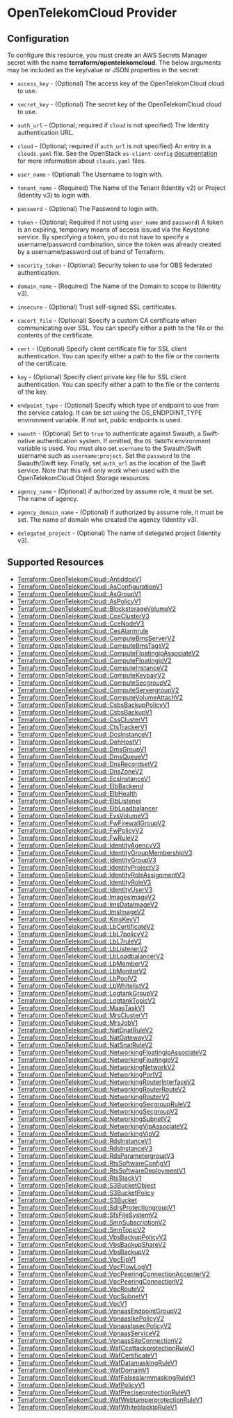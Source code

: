 # OpenTelekomCloud Provider

## Configuration

To configure this resource, you must create an AWS Secrets Manager secret with the name **terraform/opentelekomcloud**. The below arguments may be included as the key/value or JSON properties in the secret:

* `access_key` - (Optional) The access key of the OpenTelekomCloud cloud to use.

* `secret_key` - (Optional) The secret key of the OpenTelekomCloud cloud to use.

* `auth_url` - (Optional; required if `cloud` is not specified) The Identity
  authentication URL.

* `cloud` - (Optional; required if `auth_url` is not specified) An entry in a
  `clouds.yaml` file. See the OpenStack `os-client-config`
  [documentation](https://docs.openstack.org/os-client-config/latest/user/configuration.html)
  for more information about `clouds.yaml` files.

* `user_name` - (Optional) The Username to login with.

* `tenant_name` - (Required) The Name of the Tenant (Identity v2) or Project
  (Identity v3) to login with.

* `password` - (Optional) The Password to login with.

* `token` - (Optional; Required if not using `user_name` and `password`)
  A token is an expiring, temporary means of access issued via the Keystone
  service. By specifying a token, you do not have to specify a username/password
  combination, since the token was already created by a username/password out of
  band of Terraform.

* `security_token` - (Optional) Security token to use for OBS federated authentication.

* `domain_name` - (Required) The Name of the Domain to scope to (Identity v3).

* `insecure` - (Optional) Trust self-signed SSL certificates.

* `cacert_file` - (Optional) Specify a custom CA certificate when communicating
  over SSL. You can specify either a path to the file or the contents of the
  certificate.

* `cert` - (Optional) Specify client certificate file for SSL client
  authentication. You can specify either a path to the file or the contents of
  the certificate.

* `key` - (Optional) Specify client private key file for SSL client
  authentication. You can specify either a path to the file or the contents of
  the key.

* `endpoint_type` - (Optional) Specify which type of endpoint to use from the
  service catalog. It can be set using the OS_ENDPOINT_TYPE environment
  variable. If not set, public endpoints is used.

* `swauth` - (Optional) Set to `true` to authenticate against Swauth, a
  Swift-native authentication system. If omitted, the `OS_SWAUTH` environment
  variable is used. You must also set `username` to the Swauth/Swift username
  such as `username:project`. Set the `password` to the Swauth/Swift key.
  Finally, set `auth_url` as the location of the Swift service. Note that this
  will only work when used with the OpenTelekomCloud Object Storage resources.

* `agency_name` - (Optional) if authorized by assume role, it must be set. The
  name of agency.

* `agency_domain_name` - (Optional) if authorized by assume role, it must be set.
  The name of domain who created the agency (Identity v3).

* `delegated_project` - (Optional) The name of delegated project (Identity v3).


## Supported Resources

* [Terraform::OpenTelekomCloud::AntiddosV1](../resources/opentelekomcloud/Terraform-OpenTelekomCloud-AntiddosV1/docs/README.md)
* [Terraform::OpenTelekomCloud::AsConfigurationV1](../resources/opentelekomcloud/Terraform-OpenTelekomCloud-AsConfigurationV1/docs/README.md)
* [Terraform::OpenTelekomCloud::AsGroupV1](../resources/opentelekomcloud/Terraform-OpenTelekomCloud-AsGroupV1/docs/README.md)
* [Terraform::OpenTelekomCloud::AsPolicyV1](../resources/opentelekomcloud/Terraform-OpenTelekomCloud-AsPolicyV1/docs/README.md)
* [Terraform::OpenTelekomCloud::BlockstorageVolumeV2](../resources/opentelekomcloud/Terraform-OpenTelekomCloud-BlockstorageVolumeV2/docs/README.md)
* [Terraform::OpenTelekomCloud::CceClusterV3](../resources/opentelekomcloud/Terraform-OpenTelekomCloud-CceClusterV3/docs/README.md)
* [Terraform::OpenTelekomCloud::CceNodeV3](../resources/opentelekomcloud/Terraform-OpenTelekomCloud-CceNodeV3/docs/README.md)
* [Terraform::OpenTelekomCloud::CesAlarmrule](../resources/opentelekomcloud/Terraform-OpenTelekomCloud-CesAlarmrule/docs/README.md)
* [Terraform::OpenTelekomCloud::ComputeBmsServerV2](../resources/opentelekomcloud/Terraform-OpenTelekomCloud-ComputeBmsServerV2/docs/README.md)
* [Terraform::OpenTelekomCloud::ComputeBmsTagsV2](../resources/opentelekomcloud/Terraform-OpenTelekomCloud-ComputeBmsTagsV2/docs/README.md)
* [Terraform::OpenTelekomCloud::ComputeFloatingipAssociateV2](../resources/opentelekomcloud/Terraform-OpenTelekomCloud-ComputeFloatingipAssociateV2/docs/README.md)
* [Terraform::OpenTelekomCloud::ComputeFloatingipV2](../resources/opentelekomcloud/Terraform-OpenTelekomCloud-ComputeFloatingipV2/docs/README.md)
* [Terraform::OpenTelekomCloud::ComputeInstanceV2](../resources/opentelekomcloud/Terraform-OpenTelekomCloud-ComputeInstanceV2/docs/README.md)
* [Terraform::OpenTelekomCloud::ComputeKeypairV2](../resources/opentelekomcloud/Terraform-OpenTelekomCloud-ComputeKeypairV2/docs/README.md)
* [Terraform::OpenTelekomCloud::ComputeSecgroupV2](../resources/opentelekomcloud/Terraform-OpenTelekomCloud-ComputeSecgroupV2/docs/README.md)
* [Terraform::OpenTelekomCloud::ComputeServergroupV2](../resources/opentelekomcloud/Terraform-OpenTelekomCloud-ComputeServergroupV2/docs/README.md)
* [Terraform::OpenTelekomCloud::ComputeVolumeAttachV2](../resources/opentelekomcloud/Terraform-OpenTelekomCloud-ComputeVolumeAttachV2/docs/README.md)
* [Terraform::OpenTelekomCloud::CsbsBackupPolicyV1](../resources/opentelekomcloud/Terraform-OpenTelekomCloud-CsbsBackupPolicyV1/docs/README.md)
* [Terraform::OpenTelekomCloud::CsbsBackupV1](../resources/opentelekomcloud/Terraform-OpenTelekomCloud-CsbsBackupV1/docs/README.md)
* [Terraform::OpenTelekomCloud::CssClusterV1](../resources/opentelekomcloud/Terraform-OpenTelekomCloud-CssClusterV1/docs/README.md)
* [Terraform::OpenTelekomCloud::CtsTrackerV1](../resources/opentelekomcloud/Terraform-OpenTelekomCloud-CtsTrackerV1/docs/README.md)
* [Terraform::OpenTelekomCloud::DcsInstanceV1](../resources/opentelekomcloud/Terraform-OpenTelekomCloud-DcsInstanceV1/docs/README.md)
* [Terraform::OpenTelekomCloud::DehHostV1](../resources/opentelekomcloud/Terraform-OpenTelekomCloud-DehHostV1/docs/README.md)
* [Terraform::OpenTelekomCloud::DmsGroupV1](../resources/opentelekomcloud/Terraform-OpenTelekomCloud-DmsGroupV1/docs/README.md)
* [Terraform::OpenTelekomCloud::DmsQueueV1](../resources/opentelekomcloud/Terraform-OpenTelekomCloud-DmsQueueV1/docs/README.md)
* [Terraform::OpenTelekomCloud::DnsRecordsetV2](../resources/opentelekomcloud/Terraform-OpenTelekomCloud-DnsRecordsetV2/docs/README.md)
* [Terraform::OpenTelekomCloud::DnsZoneV2](../resources/opentelekomcloud/Terraform-OpenTelekomCloud-DnsZoneV2/docs/README.md)
* [Terraform::OpenTelekomCloud::EcsInstanceV1](../resources/opentelekomcloud/Terraform-OpenTelekomCloud-EcsInstanceV1/docs/README.md)
* [Terraform::OpenTelekomCloud::ElbBackend](../resources/opentelekomcloud/Terraform-OpenTelekomCloud-ElbBackend/docs/README.md)
* [Terraform::OpenTelekomCloud::ElbHealth](../resources/opentelekomcloud/Terraform-OpenTelekomCloud-ElbHealth/docs/README.md)
* [Terraform::OpenTelekomCloud::ElbListener](../resources/opentelekomcloud/Terraform-OpenTelekomCloud-ElbListener/docs/README.md)
* [Terraform::OpenTelekomCloud::ElbLoadbalancer](../resources/opentelekomcloud/Terraform-OpenTelekomCloud-ElbLoadbalancer/docs/README.md)
* [Terraform::OpenTelekomCloud::EvsVolumeV3](../resources/opentelekomcloud/Terraform-OpenTelekomCloud-EvsVolumeV3/docs/README.md)
* [Terraform::OpenTelekomCloud::FwFirewallGroupV2](../resources/opentelekomcloud/Terraform-OpenTelekomCloud-FwFirewallGroupV2/docs/README.md)
* [Terraform::OpenTelekomCloud::FwPolicyV2](../resources/opentelekomcloud/Terraform-OpenTelekomCloud-FwPolicyV2/docs/README.md)
* [Terraform::OpenTelekomCloud::FwRuleV2](../resources/opentelekomcloud/Terraform-OpenTelekomCloud-FwRuleV2/docs/README.md)
* [Terraform::OpenTelekomCloud::IdentityAgencyV3](../resources/opentelekomcloud/Terraform-OpenTelekomCloud-IdentityAgencyV3/docs/README.md)
* [Terraform::OpenTelekomCloud::IdentityGroupMembershipV3](../resources/opentelekomcloud/Terraform-OpenTelekomCloud-IdentityGroupMembershipV3/docs/README.md)
* [Terraform::OpenTelekomCloud::IdentityGroupV3](../resources/opentelekomcloud/Terraform-OpenTelekomCloud-IdentityGroupV3/docs/README.md)
* [Terraform::OpenTelekomCloud::IdentityProjectV3](../resources/opentelekomcloud/Terraform-OpenTelekomCloud-IdentityProjectV3/docs/README.md)
* [Terraform::OpenTelekomCloud::IdentityRoleAssignmentV3](../resources/opentelekomcloud/Terraform-OpenTelekomCloud-IdentityRoleAssignmentV3/docs/README.md)
* [Terraform::OpenTelekomCloud::IdentityRoleV3](../resources/opentelekomcloud/Terraform-OpenTelekomCloud-IdentityRoleV3/docs/README.md)
* [Terraform::OpenTelekomCloud::IdentityUserV3](../resources/opentelekomcloud/Terraform-OpenTelekomCloud-IdentityUserV3/docs/README.md)
* [Terraform::OpenTelekomCloud::ImagesImageV2](../resources/opentelekomcloud/Terraform-OpenTelekomCloud-ImagesImageV2/docs/README.md)
* [Terraform::OpenTelekomCloud::ImsDataImageV2](../resources/opentelekomcloud/Terraform-OpenTelekomCloud-ImsDataImageV2/docs/README.md)
* [Terraform::OpenTelekomCloud::ImsImageV2](../resources/opentelekomcloud/Terraform-OpenTelekomCloud-ImsImageV2/docs/README.md)
* [Terraform::OpenTelekomCloud::KmsKeyV1](../resources/opentelekomcloud/Terraform-OpenTelekomCloud-KmsKeyV1/docs/README.md)
* [Terraform::OpenTelekomCloud::LbCertificateV2](../resources/opentelekomcloud/Terraform-OpenTelekomCloud-LbCertificateV2/docs/README.md)
* [Terraform::OpenTelekomCloud::LbL7policyV2](../resources/opentelekomcloud/Terraform-OpenTelekomCloud-LbL7policyV2/docs/README.md)
* [Terraform::OpenTelekomCloud::LbL7ruleV2](../resources/opentelekomcloud/Terraform-OpenTelekomCloud-LbL7ruleV2/docs/README.md)
* [Terraform::OpenTelekomCloud::LbListenerV2](../resources/opentelekomcloud/Terraform-OpenTelekomCloud-LbListenerV2/docs/README.md)
* [Terraform::OpenTelekomCloud::LbLoadbalancerV2](../resources/opentelekomcloud/Terraform-OpenTelekomCloud-LbLoadbalancerV2/docs/README.md)
* [Terraform::OpenTelekomCloud::LbMemberV2](../resources/opentelekomcloud/Terraform-OpenTelekomCloud-LbMemberV2/docs/README.md)
* [Terraform::OpenTelekomCloud::LbMonitorV2](../resources/opentelekomcloud/Terraform-OpenTelekomCloud-LbMonitorV2/docs/README.md)
* [Terraform::OpenTelekomCloud::LbPoolV2](../resources/opentelekomcloud/Terraform-OpenTelekomCloud-LbPoolV2/docs/README.md)
* [Terraform::OpenTelekomCloud::LbWhitelistV2](../resources/opentelekomcloud/Terraform-OpenTelekomCloud-LbWhitelistV2/docs/README.md)
* [Terraform::OpenTelekomCloud::LogtankGroupV2](../resources/opentelekomcloud/Terraform-OpenTelekomCloud-LogtankGroupV2/docs/README.md)
* [Terraform::OpenTelekomCloud::LogtankTopicV2](../resources/opentelekomcloud/Terraform-OpenTelekomCloud-LogtankTopicV2/docs/README.md)
* [Terraform::OpenTelekomCloud::MaasTaskV1](../resources/opentelekomcloud/Terraform-OpenTelekomCloud-MaasTaskV1/docs/README.md)
* [Terraform::OpenTelekomCloud::MrsClusterV1](../resources/opentelekomcloud/Terraform-OpenTelekomCloud-MrsClusterV1/docs/README.md)
* [Terraform::OpenTelekomCloud::MrsJobV1](../resources/opentelekomcloud/Terraform-OpenTelekomCloud-MrsJobV1/docs/README.md)
* [Terraform::OpenTelekomCloud::NatDnatRuleV2](../resources/opentelekomcloud/Terraform-OpenTelekomCloud-NatDnatRuleV2/docs/README.md)
* [Terraform::OpenTelekomCloud::NatGatewayV2](../resources/opentelekomcloud/Terraform-OpenTelekomCloud-NatGatewayV2/docs/README.md)
* [Terraform::OpenTelekomCloud::NatSnatRuleV2](../resources/opentelekomcloud/Terraform-OpenTelekomCloud-NatSnatRuleV2/docs/README.md)
* [Terraform::OpenTelekomCloud::NetworkingFloatingipAssociateV2](../resources/opentelekomcloud/Terraform-OpenTelekomCloud-NetworkingFloatingipAssociateV2/docs/README.md)
* [Terraform::OpenTelekomCloud::NetworkingFloatingipV2](../resources/opentelekomcloud/Terraform-OpenTelekomCloud-NetworkingFloatingipV2/docs/README.md)
* [Terraform::OpenTelekomCloud::NetworkingNetworkV2](../resources/opentelekomcloud/Terraform-OpenTelekomCloud-NetworkingNetworkV2/docs/README.md)
* [Terraform::OpenTelekomCloud::NetworkingPortV2](../resources/opentelekomcloud/Terraform-OpenTelekomCloud-NetworkingPortV2/docs/README.md)
* [Terraform::OpenTelekomCloud::NetworkingRouterInterfaceV2](../resources/opentelekomcloud/Terraform-OpenTelekomCloud-NetworkingRouterInterfaceV2/docs/README.md)
* [Terraform::OpenTelekomCloud::NetworkingRouterRouteV2](../resources/opentelekomcloud/Terraform-OpenTelekomCloud-NetworkingRouterRouteV2/docs/README.md)
* [Terraform::OpenTelekomCloud::NetworkingRouterV2](../resources/opentelekomcloud/Terraform-OpenTelekomCloud-NetworkingRouterV2/docs/README.md)
* [Terraform::OpenTelekomCloud::NetworkingSecgroupRuleV2](../resources/opentelekomcloud/Terraform-OpenTelekomCloud-NetworkingSecgroupRuleV2/docs/README.md)
* [Terraform::OpenTelekomCloud::NetworkingSecgroupV2](../resources/opentelekomcloud/Terraform-OpenTelekomCloud-NetworkingSecgroupV2/docs/README.md)
* [Terraform::OpenTelekomCloud::NetworkingSubnetV2](../resources/opentelekomcloud/Terraform-OpenTelekomCloud-NetworkingSubnetV2/docs/README.md)
* [Terraform::OpenTelekomCloud::NetworkingVipAssociateV2](../resources/opentelekomcloud/Terraform-OpenTelekomCloud-NetworkingVipAssociateV2/docs/README.md)
* [Terraform::OpenTelekomCloud::NetworkingVipV2](../resources/opentelekomcloud/Terraform-OpenTelekomCloud-NetworkingVipV2/docs/README.md)
* [Terraform::OpenTelekomCloud::RdsInstanceV1](../resources/opentelekomcloud/Terraform-OpenTelekomCloud-RdsInstanceV1/docs/README.md)
* [Terraform::OpenTelekomCloud::RdsInstanceV3](../resources/opentelekomcloud/Terraform-OpenTelekomCloud-RdsInstanceV3/docs/README.md)
* [Terraform::OpenTelekomCloud::RdsParametergroupV3](../resources/opentelekomcloud/Terraform-OpenTelekomCloud-RdsParametergroupV3/docs/README.md)
* [Terraform::OpenTelekomCloud::RtsSoftwareConfigV1](../resources/opentelekomcloud/Terraform-OpenTelekomCloud-RtsSoftwareConfigV1/docs/README.md)
* [Terraform::OpenTelekomCloud::RtsSoftwareDeploymentV1](../resources/opentelekomcloud/Terraform-OpenTelekomCloud-RtsSoftwareDeploymentV1/docs/README.md)
* [Terraform::OpenTelekomCloud::RtsStackV1](../resources/opentelekomcloud/Terraform-OpenTelekomCloud-RtsStackV1/docs/README.md)
* [Terraform::OpenTelekomCloud::S3BucketObject](../resources/opentelekomcloud/Terraform-OpenTelekomCloud-S3BucketObject/docs/README.md)
* [Terraform::OpenTelekomCloud::S3BucketPolicy](../resources/opentelekomcloud/Terraform-OpenTelekomCloud-S3BucketPolicy/docs/README.md)
* [Terraform::OpenTelekomCloud::S3Bucket](../resources/opentelekomcloud/Terraform-OpenTelekomCloud-S3Bucket/docs/README.md)
* [Terraform::OpenTelekomCloud::SdrsProtectiongroupV1](../resources/opentelekomcloud/Terraform-OpenTelekomCloud-SdrsProtectiongroupV1/docs/README.md)
* [Terraform::OpenTelekomCloud::SfsFileSystemV2](../resources/opentelekomcloud/Terraform-OpenTelekomCloud-SfsFileSystemV2/docs/README.md)
* [Terraform::OpenTelekomCloud::SmnSubscriptionV2](../resources/opentelekomcloud/Terraform-OpenTelekomCloud-SmnSubscriptionV2/docs/README.md)
* [Terraform::OpenTelekomCloud::SmnTopicV2](../resources/opentelekomcloud/Terraform-OpenTelekomCloud-SmnTopicV2/docs/README.md)
* [Terraform::OpenTelekomCloud::VbsBackupPolicyV2](../resources/opentelekomcloud/Terraform-OpenTelekomCloud-VbsBackupPolicyV2/docs/README.md)
* [Terraform::OpenTelekomCloud::VbsBackupShareV2](../resources/opentelekomcloud/Terraform-OpenTelekomCloud-VbsBackupShareV2/docs/README.md)
* [Terraform::OpenTelekomCloud::VbsBackupV2](../resources/opentelekomcloud/Terraform-OpenTelekomCloud-VbsBackupV2/docs/README.md)
* [Terraform::OpenTelekomCloud::VpcEipV1](../resources/opentelekomcloud/Terraform-OpenTelekomCloud-VpcEipV1/docs/README.md)
* [Terraform::OpenTelekomCloud::VpcFlowLogV1](../resources/opentelekomcloud/Terraform-OpenTelekomCloud-VpcFlowLogV1/docs/README.md)
* [Terraform::OpenTelekomCloud::VpcPeeringConnectionAccepterV2](../resources/opentelekomcloud/Terraform-OpenTelekomCloud-VpcPeeringConnectionAccepterV2/docs/README.md)
* [Terraform::OpenTelekomCloud::VpcPeeringConnectionV2](../resources/opentelekomcloud/Terraform-OpenTelekomCloud-VpcPeeringConnectionV2/docs/README.md)
* [Terraform::OpenTelekomCloud::VpcRouteV2](../resources/opentelekomcloud/Terraform-OpenTelekomCloud-VpcRouteV2/docs/README.md)
* [Terraform::OpenTelekomCloud::VpcSubnetV1](../resources/opentelekomcloud/Terraform-OpenTelekomCloud-VpcSubnetV1/docs/README.md)
* [Terraform::OpenTelekomCloud::VpcV1](../resources/opentelekomcloud/Terraform-OpenTelekomCloud-VpcV1/docs/README.md)
* [Terraform::OpenTelekomCloud::VpnaasEndpointGroupV2](../resources/opentelekomcloud/Terraform-OpenTelekomCloud-VpnaasEndpointGroupV2/docs/README.md)
* [Terraform::OpenTelekomCloud::VpnaasIkePolicyV2](../resources/opentelekomcloud/Terraform-OpenTelekomCloud-VpnaasIkePolicyV2/docs/README.md)
* [Terraform::OpenTelekomCloud::VpnaasIpsecPolicyV2](../resources/opentelekomcloud/Terraform-OpenTelekomCloud-VpnaasIpsecPolicyV2/docs/README.md)
* [Terraform::OpenTelekomCloud::VpnaasServiceV2](../resources/opentelekomcloud/Terraform-OpenTelekomCloud-VpnaasServiceV2/docs/README.md)
* [Terraform::OpenTelekomCloud::VpnaasSiteConnectionV2](../resources/opentelekomcloud/Terraform-OpenTelekomCloud-VpnaasSiteConnectionV2/docs/README.md)
* [Terraform::OpenTelekomCloud::WafCcattackprotectionRuleV1](../resources/opentelekomcloud/Terraform-OpenTelekomCloud-WafCcattackprotectionRuleV1/docs/README.md)
* [Terraform::OpenTelekomCloud::WafCertificateV1](../resources/opentelekomcloud/Terraform-OpenTelekomCloud-WafCertificateV1/docs/README.md)
* [Terraform::OpenTelekomCloud::WafDatamaskingRuleV1](../resources/opentelekomcloud/Terraform-OpenTelekomCloud-WafDatamaskingRuleV1/docs/README.md)
* [Terraform::OpenTelekomCloud::WafDomainV1](../resources/opentelekomcloud/Terraform-OpenTelekomCloud-WafDomainV1/docs/README.md)
* [Terraform::OpenTelekomCloud::WafFalsealarmmaskingRuleV1](../resources/opentelekomcloud/Terraform-OpenTelekomCloud-WafFalsealarmmaskingRuleV1/docs/README.md)
* [Terraform::OpenTelekomCloud::WafPolicyV1](../resources/opentelekomcloud/Terraform-OpenTelekomCloud-WafPolicyV1/docs/README.md)
* [Terraform::OpenTelekomCloud::WafPreciseprotectionRuleV1](../resources/opentelekomcloud/Terraform-OpenTelekomCloud-WafPreciseprotectionRuleV1/docs/README.md)
* [Terraform::OpenTelekomCloud::WafWebtamperprotectionRuleV1](../resources/opentelekomcloud/Terraform-OpenTelekomCloud-WafWebtamperprotectionRuleV1/docs/README.md)
* [Terraform::OpenTelekomCloud::WafWhiteblackipRuleV1](../resources/opentelekomcloud/Terraform-OpenTelekomCloud-WafWhiteblackipRuleV1/docs/README.md)